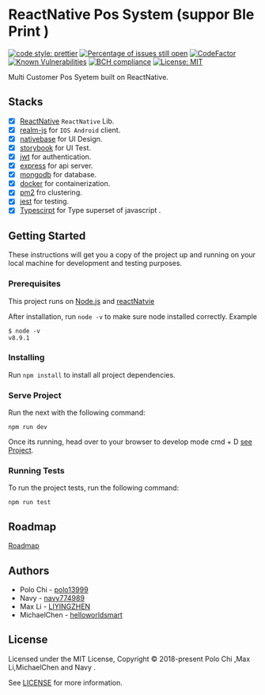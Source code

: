 # ReactNative Pos System (suppor Ble Print )

[![code style: prettier](https://img.shields.io/badge/code_style-prettier-ff69b4.svg?style=flat-square)](https://github.com/prettier/prettier)
[![Percentage of issues still open](http://isitmaintained.com/badge/open/polo13999/nextAnt.svg)](http://isitmaintained.com/project/polo13999/nextAnt 'Percentage of issues still open')
[![CodeFactor](https://www.codefactor.io/repository/github/polo13999/nextant/badge)](https://www.codefactor.io/repository/github/polo13999/nextant)
[![Known Vulnerabilities](https://snyk.io/test/github/polo13999/nextAnt/badge.svg)](https://snyk.io/test/github/polo13999/nextAnt)
[![BCH compliance](https://bettercodehub.com/edge/badge/polo13999/nextAnt?branch=master)](https://bettercodehub.com/)
[![License: MIT](https://img.shields.io/badge/License-MIT-yellow.svg)](https://opensource.org/licenses/MIT)

Multi Customer Pos Syetem built on ReactNative.

## Stacks

* [x] [ReactNative](https://github.com/facebook/react-native) `ReactNative` Lib.
* [x] [realm-js](https://github.com/realm/realm-js) for `IOS Android` client.
* [x] [nativebase](https://nativebase.io/) for UI Design.
* [x] [storybook](https://github.com/storybooks/storybook) for UI Test.
* [x] [jwt](https://jwt.io/) for authentication.
* [x] [express](http://expressjs.com/) for api server.
* [x] [mongodb](https://www.mongodb.com/) for database.
* [x] [docker](https://www.docker.com/) for containerization.
* [x] [pm2](http://pm2.keymetrics.io/) fro clustering.
* [x] [jest](https://facebook.github.io/jest/) for testing.
* [x] [Typescirpt](https://www.typescriptlang.org/) for Type superset of javascript .

## Getting Started

These instructions will get you a copy of the project up and running on your local machine for development and testing purposes.

### Prerequisites

This project runs on [Node.js](https://nodejs.org/en/) and [reactNatvie](https://facebook.github.io/react-native/)

After installation, run `node -v` to make sure node installed correctly. Example

```
$ node -v
v8.9.1
```

### Installing

Run `npm install` to install all project dependencies.

### Serve Project

Run the next with the following command:

```
npm run dev
```

Once its running, head over to your browser to develop mode cmd + D [see Project](http://localhost:/).

### Running Tests

To run the project tests, run the following command:

```
npm run test
```

## Roadmap

[Roadmap](./Learn.md)

## Authors

* Polo Chi - [polo13999](https://github.com/polo13999)
* Navy - [navy774989](https://github.com/navy774989)
* Max Li - [LIYINGZHEN](https://github.com/LIYINGZHEN)
* MichaelChen - [helloworldsmart](https://github.com/helloworldsmart)

## License

Licensed under the MIT License, Copyright © 2018-present Polo Chi ,Max Li,MichaelChen and Navy .

See [LICENSE](LICENSE.md) for more information.
